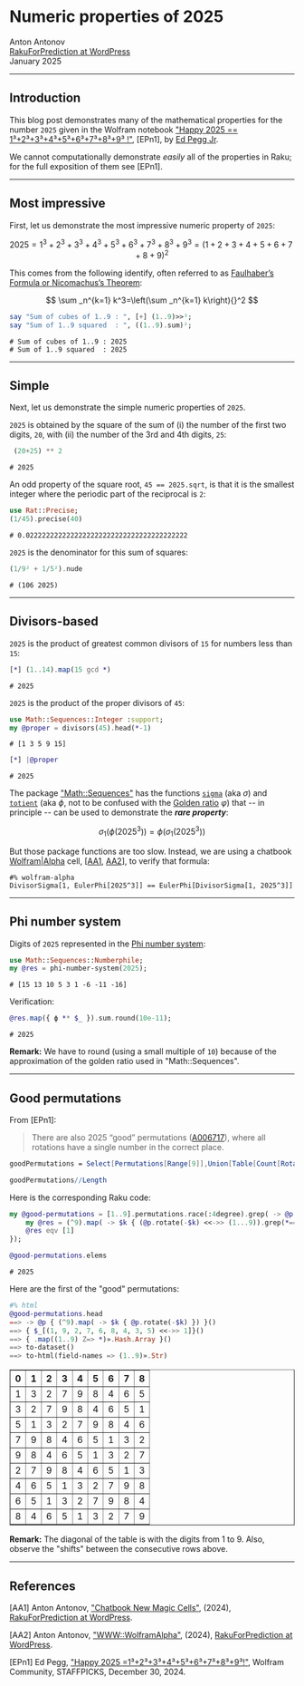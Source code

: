 # Numeric properties of 2025

Anton Antonov  
[RakuForPrediction at WordPress](https://rakuforprediction.wordpress.com)   
January 2025   



-----

## Introduction


This blog post demonstrates many of the mathematical properties for the number `2025` given in the Wolfram notebook ["Happy 2025 == 1³+2³+3³+4³+5³+6³+7³+8³+9³ !"](https://community.wolfram.com/groups/-/m/t/3347182), [EPn1], ​by [Ed Pegg Jr](https://en.wikipedia.org/wiki/Ed_Pegg_Jr.).

We cannot computationally demonstrate _easily_ all of the properties in Raku; for the full exposition of them see [EPn1].



----

## Most impressive


First, let us demonstrate the most impressive numeric property of `2025`:

$$
2025 = 1^3 + 2^3 + 3^3 + 4^3 + 5^3 + 6^3 + 7^3 + 8^3 + 9^3 = (1 + 2 + 3 + 4 + 5 + 6 + 7 + 8 + 9)^2
$$


This comes from the following identify, often referred to as [Faulhaber’s Formula or Nicomachus’s Theorem](https://mathworld.wolfram.com/FaulhabersFormula.html):

$$
\sum _n^{k=1} k^3=\left(\sum _n^{k=1} k\right){}^2
$$

```raku
say "Sum of cubes of 1..9 : ", [+] (1..9)>>³;
say "Sum of 1..9 squared  : ", ((1..9).sum)²;
```
```
# Sum of cubes of 1..9 : 2025
# Sum of 1..9 squared  : 2025
```

-----

## Simple


Next, let us demonstrate the simple numeric properties of `2025`.


`2025` is obtained by the square of the sum of (i) the number of the first two digits, `20`, with (ii) the number of the 3rd and 4th digits, `25`:

```raku
 (20+25) ** 2
```
```
# 2025
```

An odd property of the square root, `45 == 2025.sqrt`, is that it is the smallest integer where the periodic part of the reciprocal is `2`:

```raku
use Rat::Precise;
(1/45).precise(40)
```
```
# 0.0222222222222222222222222222222222222222
```

`2025` is the denominator for this sum of squares:

```raku
(1/9² + 1/5²).nude
```
```
# (106 2025)
```

-----

## Divisors-based


`2025` is the product of greatest common divisors of `15` for numbers less than `15`:

```raku
[*] (1..14).map(15 gcd *)
```
```
# 2025
```

`2025` is the product of the proper divisors of `45`:

```raku
use Math::Sequences::Integer :support;
my @proper = divisors(45).head(*-1)
```
```
# [1 3 5 9 15]
```

```raku
[*] |@proper
```
```
# 2025
```

The package ["Math::Sequences"](https://raku.land/zef:raku-community-modules/Math::Sequences) has the functions [`sigma`](https://en.wikipedia.org/wiki/Divisor_function) (aka $\sigma$) and [`totient`](https://en.wikipedia.org/wiki/Euler%27s_totient_function) (aka $\phi$, not to be confused with the [Golden ratio](https://en.wikipedia.org/wiki/Golden_ratio) $\varphi$) that -- in principle -- can be used to demonstrate the ***rare property***:

$$
\sigma_1(\phi(2025^3)) = \phi(\sigma_1(2025^3))
$$

But those package functions are too slow. Instead, we are using a chatbook [Wolfram|Alpha](https://www.wolframalpha.com) cell, 
[[AA1](https://rakuforprediction.wordpress.com/2024/05/18/chatbook-new-magic-cells/),
 [AA2](https://rakuforprediction.wordpress.com/2024/05/06/wwwwolframalpha/)],
to verify that formula:

```raku, eval=FALSE
#% wolfram-alpha
DivisorSigma[1, EulerPhi[2025^3]] == EulerPhi[DivisorSigma[1, 2025^3]] 
```

----

## Phi number system


Digits of `2025` represented in the [Phi number system](https://mathworld.wolfram.com/PhiNumberSystem.html):

```raku
use Math::Sequences::Numberphile;
my @res = phi-number-system(2025);
```
```
# [15 13 10 5 3 1 -6 -11 -16]
```

Verification:

```raku
@res.map({ ϕ ** $_ }).sum.round(10e-11);
```
```
# 2025
```

**Remark:** We have to round (using a small multiple of `10`) because of the approximation of the golden ratio used in "Math::Sequences".


----

## Good permutations


From [EPn1]:

> There are also 2025 “good” permutations ([A006717](https://oeis.org/A006717)), where all rotations have a single number in the correct place.

```mathematica
goodPermutations = Select[Permutations[Range[9]],Union[Table[Count[RotateRight[#,k]-Range[9],0],{k,0,8}]]=={1}&]; 

goodPermutations//Length
```


Here is the corresponding Raku code:

```raku
my @good-permutations = [1..9].permutations.race(:4degree).grep( -> @p {
    my @res = (^9).map( -> $k { (@p.rotate(-$k) <<->> (1...9)).grep(*==0).elems }).unique.sort;
    @res eqv [1]    
});

@good-permutations.elems
```
```
# 2025
```

Here are the first of the "good" permutations:

```raku
#% html
@good-permutations.head
==> -> @p { (^9).map( -> $k { @p.rotate(-$k) }) }()
==> { $_[(1, 9, 2, 7, 6, 8, 4, 3, 5) <<->> 1]}()
==> { .map((1..9) Z=> *)».Hash.Array }()
==> to-dataset()
==> to-html(field-names => (1..9)».Str)
```

<table border="1"><thead><tr><th>0</th><th>1</th><th>2</th><th>3</th><th>4</th><th>5</th><th>6</th><th>7</th><th>8</th></tr></thead><tbody><tr><td>1</td><td>3</td><td>2</td><td>7</td><td>9</td><td>8</td><td>4</td><td>6</td><td>5</td></tr><tr><td>3</td><td>2</td><td>7</td><td>9</td><td>8</td><td>4</td><td>6</td><td>5</td><td>1</td></tr><tr><td>5</td><td>1</td><td>3</td><td>2</td><td>7</td><td>9</td><td>8</td><td>4</td><td>6</td></tr><tr><td>7</td><td>9</td><td>8</td><td>4</td><td>6</td><td>5</td><td>1</td><td>3</td><td>2</td></tr><tr><td>9</td><td>8</td><td>4</td><td>6</td><td>5</td><td>1</td><td>3</td><td>2</td><td>7</td></tr><tr><td>2</td><td>7</td><td>9</td><td>8</td><td>4</td><td>6</td><td>5</td><td>1</td><td>3</td></tr><tr><td>4</td><td>6</td><td>5</td><td>1</td><td>3</td><td>2</td><td>7</td><td>9</td><td>8</td></tr><tr><td>6</td><td>5</td><td>1</td><td>3</td><td>2</td><td>7</td><td>9</td><td>8</td><td>4</td></tr><tr><td>8</td><td>4</td><td>6</td><td>5</td><td>1</td><td>3</td><td>2</td><td>7</td><td>9</td></tr></tbody></table>

**Remark:** The diagonal of the table is with the digits from 1 to 9. Also, observe the "shifts" between the consecutive rows above.


-----

## References

[AA1] Anton Antonov, ["Chatbook New Magic Cells"](https://rakuforprediction.wordpress.com/2024/05/18/chatbook-new-magic-cells/), (2024), [RakuForPrediction at WordPress](https://rakuforprediction.wordpress.com).

[AA2] Anton Antonov, ["WWW::WolframAlpha"](https://rakuforprediction.wordpress.com/2024/05/06/wwwwolframalpha/), (2024), [RakuForPrediction at WordPress](https://rakuforprediction.wordpress.com).

[EPn1] Ed Pegg, ["Happy 2025 =1³+2³+3³+4³+5³+6³+7³+8³+9³!"](https://community.wolfram.com/groups/-/m/t/3347182), ​Wolfram Community, STAFFPICKS, December 30, 2024​.

